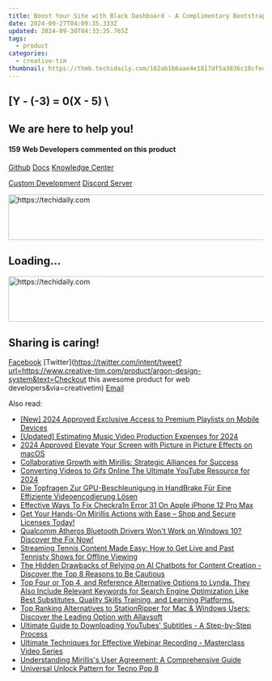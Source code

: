 ```yaml
---
title: Boost Your Site with Black Dashboard - A Complimentary Bootstrap # Creativetime Admin Suite
date: 2024-09-27T04:09:35.333Z
updated: 2024-09-30T04:33:25.765Z
tags:
  - product
categories:
  - creative-tim
thumbnail: https://thmb.techidaily.com/102ab1b6aae4e1817df5a3836c10cfedb2eea5b3cb906b121a8d1c61752ad28b.jpg
---
```


## \[Y - (-3) = 0(X - 5) \

## We are here to help you!

#### 159 Web Developers commented on this product

[Github](https://github.com/creativetimofficial/argon-design-system) [Docs](https://tools.techidaily.com/creative-tim/products/) [Knowledge Center](https://tools.techidaily.com/creative-tim/products/) 

[Custom Development](https://tools.techidaily.com/creative-tim/products/) [Discord Server](https://discord.com/invite/FhCJCaHdQa) 

<!-- affiliate ads begin -->
<a href="https://aligracehair.sjv.io/c/5597632/1948909/19272" target="_top" id="1948909">
  <img src="//a.impactradius-go.com/display-ad/19272-1948909" border="0" alt="https://techidaily.com" width="728" height="90"/>
</a>
<img height="0" width="0" src="https://aligracehair.sjv.io/i/5597632/1948909/19272" style="position:absolute;visibility:hidden;" border="0" />
<!-- affiliate ads end -->

## Loading...

<!-- affiliate ads begin -->
<a href="https://appsumo.8odi.net/c/5597632/2111982/7443" target="_top" id="2111982">
  <img src="//a.impactradius-go.com/display-ad/7443-2111982" border="0" alt="https://techidaily.com" width="728" height="90"/>
</a>
<img height="0" width="0" src="https://appsumo.8odi.net/i/5597632/2111982/7443" style="position:absolute;visibility:hidden;" border="0" />
<!-- affiliate ads end -->

## Sharing is caring!

[Facebook](https://www.facebook.com/sharer/sharer.php?u=https://www.creative-tim.com/product/argon-design-system?src=sdkpreparse) [Twitter](https://twitter.com/intent/tweet?url=https://www.creative-tim.com/product/argon-design-system&text=Checkout this awesome product for web developers&via=creativetim) [Email](https://tools.techidaily.com/creative-tim/products/)

<ins class="adsbygoogle"
     style="display:block"
     data-ad-format="autorelaxed"
     data-ad-client="ca-pub-7571918770474297"
     data-ad-slot="1223367746"></ins>

<ins class="adsbygoogle"
     style="display:block"
     data-ad-client="ca-pub-7571918770474297"
     data-ad-slot="8358498916"
     data-ad-format="auto"
     data-full-width-responsive="true"></ins>

<span class="atpl-alsoreadstyle">Also read:</span>
<div><ul>
<li><a href="https://facebook-record-videos.techidaily.com/new-2024-approved-exclusive-access-to-premium-playlists-on-mobile-devices/"><u>[New] 2024 Approved Exclusive Access to Premium Playlists on Mobile Devices</u></a></li>
<li><a href="https://fox-direct.techidaily.com/updated-estimating-music-video-production-expenses-for-2024/"><u>[Updated] Estimating Music Video Production Expenses for 2024</u></a></li>
<li><a href="https://article-helps.techidaily.com/2024-approved-elevate-your-screen-with-picture-in-picture-effects-on-macos/"><u>2024 Approved Elevate Your Screen with Picture in Picture Effects on macOS</u></a></li>
<li><a href="https://fox-where.techidaily.com/collaborative-growth-with-mirillis-strategic-alliances-for-success/"><u>Collaborative Growth with Mirillis: Strategic Alliances for Success</u></a></li>
<li><a href="https://youtube-web.techidaily.com/rting-videos-to-gifs-online-the-ultimate-youtube-resource-for-2024/"><u>Converting Videos to Gifs Online The Ultimate YouTube Resource for 2024</u></a></li>
<li><a href="https://blog-min.techidaily.com/die-topfragen-zur-gpu-beschleunigung-in-handbrake-fur-eine-effiziente-videoencodierung-losen/"><u>Die Topfragen Zur GPU-Beschleunigung in HandBrake Für Eine Effiziente Videoencodierung Lösen</u></a></li>
<li><a href="https://activate-lock.techidaily.com/effective-ways-to-fix-checkra1n-error-31-on-apple-iphone-12-pro-max-by-drfone-ios/"><u>Effective Ways To Fix Checkra1n Error 31 On Apple iPhone 12 Pro Max</u></a></li>
<li><a href="https://fox-where.techidaily.com/get-your-hands-on-mirillis-actions-with-ease-shop-and-secure-licenses-today/"><u>Get Your Hands-On Mirillis Actions with Ease – Shop and Secure Licenses Today!</u></a></li>
<li><a href="https://driver-error.techidaily.com/1721096618625-qualcomm-atheros-bluetooth-drivers-wont-work-on-windows-10-discover-the-fix-now/"><u>Qualcomm Atheros Bluetooth Drivers Won't Work on Windows 10? Discover the Fix Now!</u></a></li>
<li><a href="https://fox-where.techidaily.com/streaming-tennis-content-made-easy-how-to-get-live-and-past-tennistv-shows-for-offline-viewing/"><u>Streaming Tennis Content Made Easy: How to Get Live and Past Tennistv Shows for Offline Viewing</u></a></li>
<li><a href="https://tech-haven.techidaily.com/1721975423848-the-hidden-drawbacks-of-relying-on-ai-chatbots-for-content-creation-discover-the-top-8-reasons-to-be-cautious/"><u>The Hidden Drawbacks of Relying on AI Chatbots for Content Creation - Discover the Top 8 Reasons to Be Cautious</u></a></li>
<li><a href="https://fox-where.techidaily.com/top-four-or-top-4-and-reference-alternative-options-to-lynda-they-also-include-relevant-keywords-for-search-engine-optimization-like-best-substitutes-qualit1/"><u>Top Four or Top 4, and Reference Alternative Options to Lynda. They Also Include Relevant Keywords for Search Engine Optimization Like Best Substitutes, Quality Skills Training, and Learning Platforms.</u></a></li>
<li><a href="https://fox-where.techidaily.com/top-ranking-alternatives-to-stationripper-for-mac-and-windows-users-discover-the-leading-option-with-allavsoft/"><u>Top Ranking Alternatives to StationRipper for Mac & Windows Users: Discover the Leading Option with Allavsoft</u></a></li>
<li><a href="https://fox-where.techidaily.com/ultimate-guide-to-downloading-youtubes-subtitles-a-step-by-step-process/"><u>Ultimate Guide to Downloading YouTubes' Subtitles - A Step-by-Step Process</u></a></li>
<li><a href="https://fox-where.techidaily.com/ultimate-techniques-for-effective-webinar-recording-masterclass-video-series/"><u>Ultimate Techniques for Effective Webinar Recording - Masterclass Video Series</u></a></li>
<li><a href="https://fox-where.techidaily.com/understanding-mirilliss-user-agreement-a-comprehensive-guide/"><u>Understanding Mirillis's User Agreement: A Comprehensive Guide</u></a></li>
<li><a href="https://unlock-android.techidaily.com/universal-unlock-pattern-for-tecno-pop-8-by-drfone-android/"><u>Universal Unlock Pattern for Tecno Pop 8</u></a></li>
</ul></div>

